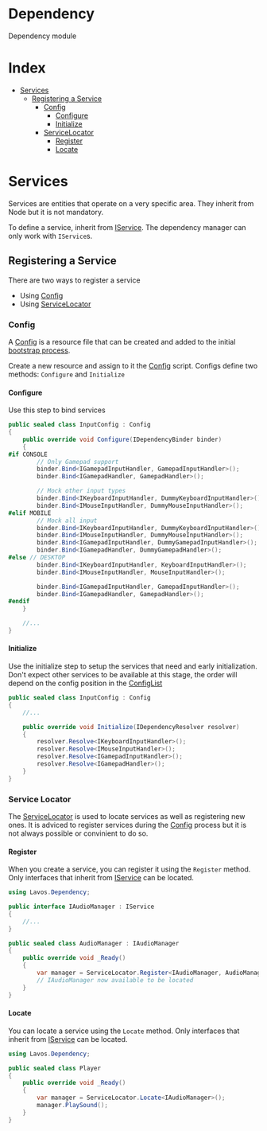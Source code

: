 # Dependency

Dependency module


# Index

* [Services](#services)
    * [Registering a Service](#registering-a-service)
        * [Config](#config)
            * [Configure](#configure)
            * [Initialize](#initialize)
        * [ServiceLocator](#service-locator)
            * [Register](#register)
            * [Locate](#locate)

# Services

Services are entities that operate on a very specific area.
They inherit from Node but it is not mandatory.

To define a service, inherit from [IService](./IService.cs). The dependency manager
can only work with `IService`s.

## Registering a Service

There are two ways to register a service
* Using [Config](./Config.cs)
* Using [ServiceLocator](./ServiceLocator.cs)

### Config

A [Config](./Config.cs) is a resource file that can be created and added to the initial [bootstrap process](../scene/README.md).

Create a new resource and assign to it the [Config](./Config.cs) script.
Configs define two methods: `Configure` and `Initialize`

#### Configure

Use this step to bind services

```c#
public sealed class InputConfig : Config
{
    public override void Configure(IDependencyBinder binder)
    {
#if CONSOLE
        // Only Gamepad support
        binder.Bind<IGamepadInputHandler, GamepadInputHandler>();
        binder.Bind<IGamepadHandler, GamepadHandler>();

        // Mock other input types
        binder.Bind<IKeyboardInputHandler, DummyKeyboardInputHandler>();
        binder.Bind<IMouseInputHandler, DummyMouseInputHandler>();
#elif MOBILE
        // Mock all input
        binder.Bind<IKeyboardInputHandler, DummyKeyboardInputHandler>();
        binder.Bind<IMouseInputHandler, DummyMouseInputHandler>();
        binder.Bind<IGamepadInputHandler, DummyGamepadInputHandler>();
        binder.Bind<IGamepadHandler, DummyGamepadHandler>();
#else // DESKTOP
        binder.Bind<IKeyboardInputHandler, KeyboardInputHandler>();
        binder.Bind<IMouseInputHandler, MouseInputHandler>();

        binder.Bind<IGamepadInputHandler, GamepadInputHandler>();
        binder.Bind<IGamepadHandler, GamepadHandler>();
#endif
    }

    //...
}
```

#### Initialize

Use the initialize step to setup the services that need and early initialization.
Don't expect other services to be available at this stage, the order will
depend on the config position in the [ConfigList](./ConfigList.cs)

```c#
public sealed class InputConfig : Config
{
    //...

    public override void Initialize(IDependencyResolver resolver)
    {
        resolver.Resolve<IKeyboardInputHandler>();
        resolver.Resolve<IMouseInputHandler>();
        resolver.Resolve<IGamepadInputHandler>();
        resolver.Resolve<IGamepadHandler>();
    }
}
```

### Service Locator

The [ServiceLocator](./ServiceLocator.cs) is used to locate services as well as registering
new ones. It is adviced to register services during the [Config](#config) process but it is
not always possible or convinient to do so.

#### Register

When you create a service, you can register it using the `Register` method. Only interfaces that inherit from [IService](#services) can be located.

```c#
using Lavos.Dependency;

public interface IAudioManager : IService
{
    //...
}

public sealed class AudioManager : IAudioManager
{
    public override void _Ready()
    {
        var manager = ServiceLocator.Register<IAudioManager, AudioManager>(this);
        // IAudioManager now available to be located
    }
}
```

#### Locate

You can locate a service using the `Locate` method. Only interfaces that inherit from [IService](#services) can be located.

```c#
using Lavos.Dependency;

public sealed class Player
{
    public override void _Ready()
    {
        var manager = ServiceLocator.Locate<IAudioManager>();
        manager.PlaySound();
    }
}
```